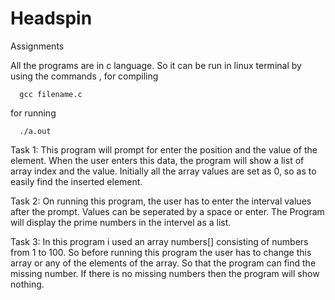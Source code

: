 # Headspin
Assignments

All the programs are in c language. So it can be run in linux terminal by using the commands ,
for compiling

      gcc filename.c
for running

      ./a.out
  
Task 1:
    This program will prompt for enter the position and the value of the element. When the user enters this data, the program will show a list of array index and the value. Initially all the array values are set as 0, so as to easily find the inserted element.
    
Task 2:
    On running this program, the user has to enter the interval values after the prompt. Values can be seperated by a space or enter. The Program will display the prime numbers in the intervel as a list.
   
Task 3:
     In this program i used an array numbers[] consisting of numbers from 1 to 100. So before running this program the user has to change this array or any of the elements of the array. So that the program can find the missing number. If there is no missing numbers then the program will show nothing.
